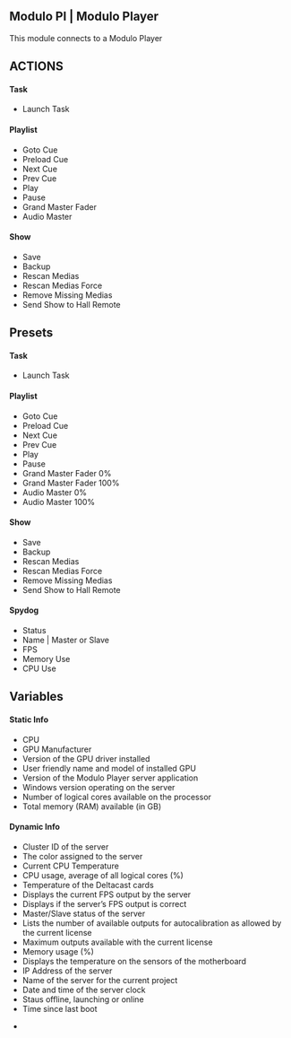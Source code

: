 ## Modulo PI | Modulo Player

This module connects to a Modulo Player

## ACTIONS

#### Task

- Launch Task

#### Playlist

- Goto Cue
- Preload Cue
- Next Cue
- Prev Cue
- Play
- Pause
- Grand Master Fader
- Audio Master

#### Show

- Save
- Backup
- Rescan Medias
- Rescan Medias Force
- Remove Missing Medias
- Send Show to Hall Remote

## Presets

#### Task

- Launch Task

#### Playlist

- Goto Cue
- Preload Cue
- Next Cue
- Prev Cue
- Play
- Pause
- Grand Master Fader 0%
- Grand Master Fader 100%
- Audio Master 0%
- Audio Master 100%

#### Show

- Save
- Backup
- Rescan Medias
- Rescan Medias Force
- Remove Missing Medias
- Send Show to Hall Remote

#### Spydog

- Status
- Name | Master or Slave
- FPS
- Memory Use
- CPU Use

## Variables

#### Static Info

- CPU
- GPU Manufacturer
- Version of the GPU driver installed
- User friendly name and model of installed GPU
- Version of the Modulo Player server application
- Windows version operating on the server
- Number of logical cores available on the processor
- Total memory (RAM) available (in GB)

#### Dynamic Info

- Cluster ID of the server
- The color assigned to the server
- Current CPU Temperature
- CPU usage, average of all logical cores (%)
- Temperature of the Deltacast cards
- Displays the current FPS output by the server
- Displays if the server’s FPS output is correct
- Master/Slave status of the server
- Lists the number of available outputs for autocalibration as allowed by the current license
- Maximum outputs available with the current license
- Memory usage (%)
- Displays the temperature on the sensors of the motherboard
- IP Address of the server
- Name of the server for the current project
- Date and time of the server clock
- Staus offline, launching or online
- Time since last boot

*
